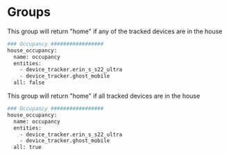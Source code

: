 # Groups

This group will return "home" if any of the tracked devices are in the house

```bash
### Occupancy #################
house_occupancy:
  name: occupancy
  entities:
    - device_tracker.erin_s_s22_ultra
    - device_tracker.ghost_mobile
  all: false
```

This group will return "home" if all tracked devices are in the house

```bash
### Occupancy #################
house_occupancy:
  name: occupancy
  entities:
    - device_tracker.erin_s_s22_ultra
    - device_tracker.ghost_mobile
  all: true
```

